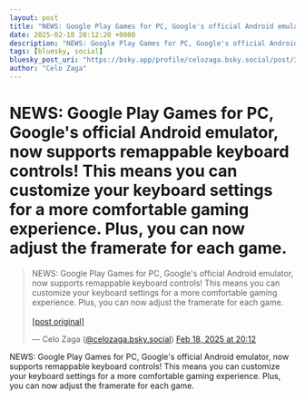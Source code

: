 ```yaml
---
layout: post
title: "NEWS: Google Play Games for PC, Google's official Android emulator, now supports remappable keyboard controls! This means you can customize your keyboard settings for a more comfortable gaming experience. Plus, you can now adjust the framerate for each game."
date: 2025-02-18 20:12:20 +0000
description: "NEWS: Google Play Games for PC, Google's official Android emulator, now supports remappable keyboard controls! This means you can customize your keyboar..."
tags: [bluesky, social]
bluesky_post_uri: "https://bsky.app/profile/celozaga.bsky.social/post/3lii332wpqu2p"
author: "Celo Zaga"
---
```


<h1 class="bluesky-post-title">NEWS: Google Play Games for PC, Google's official Android emulator, now supports remappable keyboard controls! This means you can customize your keyboard settings for a more comfortable gaming experience. Plus, you can now adjust the framerate for each game.</h1>


<blockquote class="bluesky-embed" data-bluesky-uri="at://did:plc:lmh6rennptq77inaztnovw4b/app.bsky.feed.post/3lii332wpqu2p" data-bluesky-embed-color-mode="system">
<p lang="">NEWS: Google Play Games for PC, Google's official Android emulator, now supports remappable keyboard controls! This means you can customize your keyboard settings for a more comfortable gaming experience. Plus, you can now adjust the framerate for each game.<br><br><a href="https://bsky.app/profile/celozaga.bsky.social/post/3lii332wpqu2p">[post original]</a></p>
&mdash; Celo Zaga (<a href="https://bsky.app/profile/did:plc:lmh6rennptq77inaztnovw4b">@celozaga.bsky.social</a>) <a href="https://bsky.app/profile/celozaga.bsky.social/post/3lii332wpqu2p">Feb 18, 2025 at 20:12</a>
</blockquote>
<script async src="https://embed.bsky.app/static/embed.js" charset="utf-8"></script>


<p class="bluesky-post-description">NEWS: Google Play Games for PC, Google's official Android emulator, now supports remappable keyboard controls! This means you can customize your keyboard settings for a more comfortable gaming experience. Plus, you can now adjust the framerate for each game.</p>
